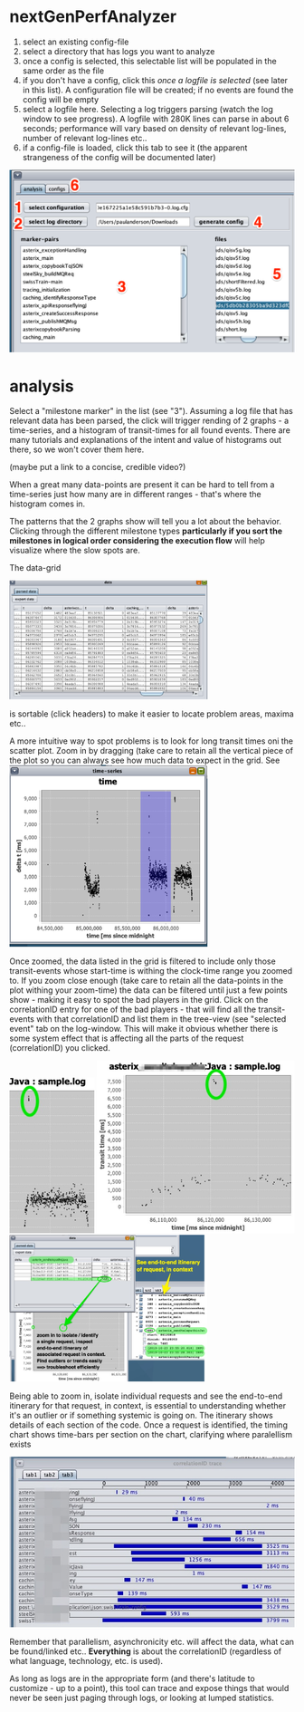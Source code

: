 # nextGenPerfAnalyzer

1. select an existing config-file
1. select a directory that has logs you want to analyze
1. once a config is selected, this selectable list will be populated in the same order as the file
1. if you don't have a config, click this *once a logfile is selected* (see later in this list). A configuration file will be created; if no events are found the config will be empty
1. select a logfile here. Selecting a log triggers parsing (watch the log window to see progress). A logfile with 280K lines can parse in about 6 seconds; performance will vary based on density of relevant log-lines, number of relevant log-lines etc..
1. if a config-file is loaded, click this tab to see it (the apparent strangeness of the config will be documented later)

![analysisAndConfigs](/doc/img/analysisAndConfigs.png)

# analysis

Select a "milestone marker" in the list (see "3"). Assuming a log file that has relevant data has been parsed, the click will trigger rending of 2 graphs - a time-series, and a histogram of transit-times for all found events. There are many tutorials and explanations of the intent and value of histograms out there, so we won't cover them here.

(maybe put a link to a concise, credible video?)

When a great many data-points are present  it can be hard to tell from a time-series just how many are in different ranges - that's where the histogram comes in.

The patterns that the 2 graphs show will tell you a lot about the behavior. Clicking through the different milestone types **particularly if you sort the milestones in logical order considering the execution flow** will help visualize where the slow spots are.

The data-grid

<img src="./doc/img/datagrid.png" width="350"/> 

is sortable (click headers) to make it easier to locate problem areas, maxima etc..

A more intuitive way to spot problems is to look for long transit times oni the scatter plot. Zoom in by dragging (take care to retain all the vertical piece of the plot so you can always see how much data to expect in the grid. See 
<img src="./doc/img/zooming.png" width="350"/>

Once zoomed, the data listed in the grid is filtered to include only those transit-events whose start-time is withing the clock-time range you zoomed to. If you zoom close enough (take care to retain all the data-points in the plot withing your zoom-time) the data can be filtered until just a few points show - making it easy to spot the bad players in the grid. Click on the correlationID entry for one of the bad players - that will find all the transit-events with that correlationID and list them in the tree-view (see "selected event" tab on the log-window. This will make it obvious whether there is some system effect that is affecting all the parts of the request (correlationID) you clicked.

<img src="./doc/img/isolate1.jpg" width="150"/>

<img src="./doc/img/isolate2.jpg" width="350"/>
<img src="./doc/img/isolate3.jpg" width="350"/>

Being able to zoom in, isolate individual requests and see the end-to-end itinerary for that request, in context, is essential to understanding whether it's an outlier or if something systemic is going on. The itinerary shows details of each section of the code. Once a request is identified, the timing chart shows time-bars per section on the chart, clarifying where paralellism exists

<img src="./doc/img/ngpa-timing2_jpg.jpg" wdith="350"/>


Remember that parallelism, asynchronicity etc. will affect the data, what can be found/linked etc.. **Everything** is about the correlationID (regardless of what language, technology, etc. is used).

As long as logs are in the appropriate form (and there's latitude to customize - up to a point), this tool can trace and expose things that would never be seen just paging through logs, or looking at lumped statistics.
